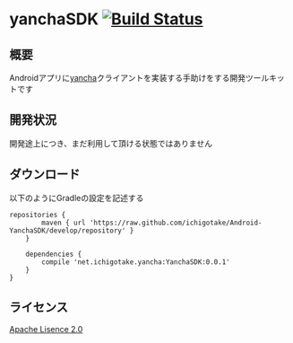 # yanchaSDK [![Build Status](https://travis-ci.org/ichigotake/Android-YanchaSDK.png?branch=develop)](https://travis-ci.org/ichigotake/Android-YanchaSDK)

## 概要

Androidアプリに[yancha](https://github.com/uzulla/yancha)クライアントを実装する手助けをする開発ツールキットです

## 開発状況

開発途上につき、まだ利用して頂ける状態ではありません

## ダウンロード

以下のようにGradleの設定を記述する

```
repositories {
        maven { url 'https://raw.github.com/ichigotake/Android-YanchaSDK/develop/repository' }
    }

    dependencies {
        compile 'net.ichigotake.yancha:YanchaSDK:0.0.1'
    }
}
```

## ライセンス

[Apache Lisence 2.0](http://www.apache.org/licenses/LICENSE-2.0)
